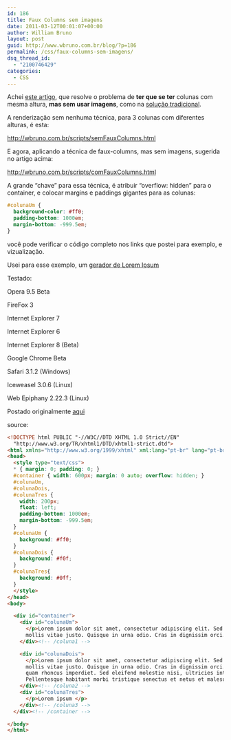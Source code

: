 ```yaml
---
id: 186
title: Faux Columns sem imagens
date: 2011-03-12T00:01:07+00:00
author: William Bruno
layout: post
guid: http://www.wbruno.com.br/blog/?p=186
permalink: /css/faux-columns-sem-imagens/
dsq_thread_id:
  - "2100746429"
categories:
  - CSS
---
```

Achei <a href="http://www.positioniseverything.net/articles/onetruelayout/equalheight" target="_blank">este artigo</a>, que resolve o problema de **ter que se ter** colunas com mesma altura, **mas sem usar imagens**, como na [solução tradicional](http://forum.imasters.uol.com.br/index.php?showtopic=225319).
  
A renderização sem nenhuma técnica, para 3 colunas com diferentes alturas, é esta:
  
<a href="http://wbruno.com.br/scripts/semFauxColumns.html" target="_blank">http://wbruno.com.br/scripts/semFauxColumns.html</a>

E agora, aplicando a técnica de faux-columns, mas sem imagens, sugerida no artigo acima:
  
<a href="http://wbruno.com.br/scripts/comFauxColumns.html" target="_blank">http://wbruno.com.br/scripts/comFauxColumns.html</a>

A grande &#8220;chave&#8221; para essa técnica, é atribuir &#8220;overflow: hidden&#8221; para o container, e colocar margins e paddings gigantes para as colunas:

``` css
#colunaUm {
  background-color: #ff0;
  padding-bottom: 1000em;
  margin-bottom: -999.5em;
}
```

você pode verificar o código completo nos links que postei para exemplo, e vizualização.

Usei para esse exemplo, um [gerador de Lorem Ipsum](http://lipsum.com)

Testado:
  
Opera 9.5 Beta
  
FireFox 3
  
Internet Explorer 7
  
Internet Explorer 6
  
Internet Explorer 8 (Beta)
  
Google Chrome Beta
  
Safari 3.1.2 (Windows)
  
Iceweasel 3.0.6 (Linux)
  
Web Epiphany 2.22.3 (Linux)

Postado originalmente <a href="http://forum.imasters.uol.com.br/index.php?/topic/309442-solucao-para-faux-columns-sem-usar-imagens/" target="_blank">aqui</a>

source:

``` html
<!DOCTYPE html PUBLIC "-//W3C//DTD XHTML 1.0 Strict//EN"
  "http://www.w3.org/TR/xhtml1/DTD/xhtml1-strict.dtd">
<html xmlns="http://www.w3.org/1999/xhtml" xml:lang="pt-br" lang="pt-br">
<head>
  <style type="text/css">
  * { margin: 0; padding: 0; }
  #container { width: 600px; margin: 0 auto; overflow: hidden; }
  #colunaUm,
  #colunaDois,
  #colunaTres {
    width: 200px;
    float: left;
    padding-bottom: 1000em;
    margin-bottom: -999.5em;
  }
  #colunaUm {
    background: #ff0;
  }
  #colunaDois {
    background: #f0f;
  }
  #colunaTres{
    background: #0ff;
  }
  </style>
</head>
<body>

  <div id="container">
    <div id="colunaUm">
      </p>Lorem ipsum dolor sit amet, consectetur adipiscing elit. Sed mi tortor, fringilla nec imperdiet id,
      mollis vitae justo. Quisque in urna odio. Cras in dignissim orci. Quisque pellentesque </p>
    </div><!-- /coluna1 -->

    <div id="colunaDois">
      </p>Lorem ipsum dolor sit amet, consectetur adipiscing elit. Sed mi tortor, fringilla nec imperdiet id,
      mollis vitae justo. Quisque in urna odio. Cras in dignissim orci. Quisque pellentesque justo varius
      quam rhoncus imperdiet. Sed eleifend molestie nisi, ultricies interdum turpis ultrices sit amet.
      Pellentesque habitant morbi tristique senectus et netus et malesuada fames ac turpis egestas. Nulla </p>
    </div><!-- /coluna2 -->
    <div id="colunaTres">
      </p>Lorem ipsum </p>
    </div><!-- /coluna3 -->
  </div><!-- /container -->

</body>
</html>
```